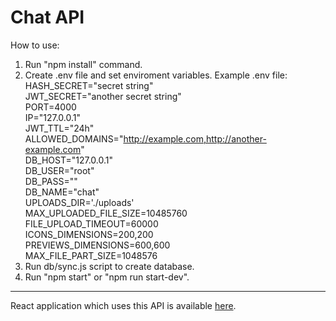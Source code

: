 # Chat API
How to use:
1. Run "npm install" command.
2. Create .env file and set enviroment variables. Example .env file:  
HASH_SECRET="secret string"  
JWT_SECRET="another secret string"  
PORT=4000  
IP="127.0.0.1"  
JWT_TTL="24h"  
ALLOWED_DOMAINS="http://example.com,http://another-example.com"  
DB_HOST="127.0.0.1"  
DB_USER="root"  
DB_PASS=""  
DB_NAME="chat"  
UPLOADS_DIR='./uploads'  
MAX_UPLOADED_FILE_SIZE=10485760  
FILE_UPLOAD_TIMEOUT=60000  
ICONS_DIMENSIONS=200,200  
PREVIEWS_DIMENSIONS=600,600  
MAX_FILE_PART_SIZE=1048576  
3. Run db/sync.js script to create database.
4. Run "npm start" or "npm run start-dev".

___

React application which uses this API is available <a href="https://github.com/b-galazka/chat-react-spa">here</a>.